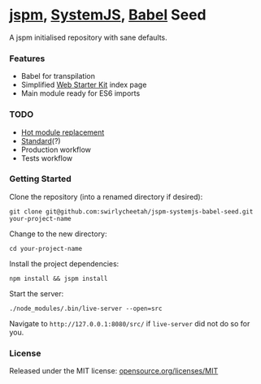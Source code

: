 # [jspm](http://jspm.io/), [SystemJS](https://github.com/systemjs/systemjs), [Babel](http://babeljs.io/) Seed

A jspm initialised repository with sane defaults.

### Features

* Babel for transpilation
* Simplified [Web Starter Kit](https://developers.google.com/web/starter-kit/) index page
* Main module ready for ES6 imports

### TODO

* [Hot module replacement](https://github.com/geelen/jspm-server)
* [Standard](https://github.com/feross/standard)(?)
* Production workflow
* Tests workflow

### Getting Started

Clone the repository (into a renamed directory if desired):

`git clone git@github.com:swirlycheetah/jspm-systemjs-babel-seed.git your-project-name`

Change to the new directory:

`cd your-project-name`

Install the project dependencies:

`npm install && jspm install`

Start the server:

`./node_modules/.bin/live-server --open=src`

Navigate to `http://127.0.0.1:8080/src/` if `live-server` did not do so for you.

### License

Released under the MIT license: [opensource.org/licenses/MIT](http://opensource.org/licenses/MIT)
